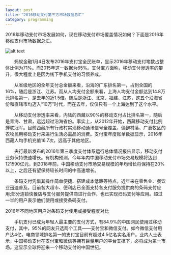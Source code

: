 ```yaml
---
layout: post
title: "2016移动支付第三方市场数据总汇"
category: programming
---
```

2016年移动支付市场发展如何，现在移动支付市场覆盖情况如何？下面是2016年移动支付市场数据总汇。

![alt text](http://www.wp0571.com/UploadFile/0/ueditor/upload/image/20170106/6361931102296882869898598.png "screenshot")


　　蚂蚁金融1月4日发布2016年支付宝全民账单，显示2016年移动支付笔数占整体比例为71%。而2015年这一数据为65%。支付宝方面称，移动支付渗透率的攀升，很大程度上是因为线下手机支付的习惯养成。



　　从省级地区的全年支付总金额来看，沿海的广东排名第一，占到全国的16%，随后是浙江、江苏。而从人均支付金额来看，上海人均支付金额达到14.8万元排名第一，是去年的近1.5倍。随后是浙江、北京、福建、江苏，这五个沿海省份和直辖市均迈入“10万”时代，而在去年，仅仅只有一个上海达到了这个水平。



　　从移动支付渗透率来看，内陆的西藏以90%的移动支付占比排名第一，随后是青海、甘肃，远远超过沿海省份。事实上，从2012年开始，西藏移动支付比例蝉联冠军。目前西藏所有行政村实现移动通讯信号全覆盖，偏僻村落、广袤牧区的农牧民用移动支付来进行生活必需品的消费。支付宝年度账单数据显示，2016年西藏人均手机充值16.7次，远高于其他地区。



　　央行最新发布的2016年第三季度支付体系运行总体情况报告显示，移动支付业务保持快速增长。有机构预测，今年年内中国移动支付市场交易规模将达到121590亿元，到2018年前，中国移动支付市场交易规模的年均增长将保持在20%以上，之后还有望保持较长时间的中高速增长。



　　条码支付凭借其操作简单便捷、搭建成本低廉等特点，近年来在零售业、餐饮业迅速普及。目前各大超市、便利店已全面支持各支付服务提供商的条码支付应用;部分连锁快餐店与支付服务提供商进行合作，也已实现扫码支付等应用。超过一半的用户表示他们使用或接受条码支付。


﻿2016年不同地区用户对条码支付使用或接受程度对比



　　手机支付已成为年轻人最主要的支付方式，有84.9%的中国网民使用过移动支付，其中，95%的网友只选两个工具——支付宝和微信支付。如今微信支付用户达4亿，电商领域排名第一的支付宝目前有超过4.5亿名实名用户。业内人士表示，中国移动支付在支付宝和微信等拥有巨量用户的平台支撑下，必将成为第一市场。这显示全球将迎来一个移动支付的中国世纪。
